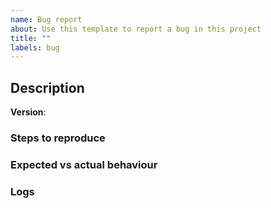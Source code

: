 ```yaml
---
name: Bug report
about: Use this template to report a bug in this project
title: ""
labels: bug
---
```


## Description

**Version**: <!-- Please add the CLI version number here --> 

<!-- Please provide as much detail about the bug as possible.-->

### Steps to reproduce

<!--
Add the steps required to reproduce this error.

1. Go to `XX >> YY >> SS`
2. Create a new item `N` with the info `X`
3. See error
-->

### Expected vs actual behaviour

<!-- A clear and concise description of what you expected to happen and what actually happened -->

### Logs

<!-- Paste the activity from your command line. Redact if needed.-->
<!-- Include any debug logs from the CLI by passing `-d` when executing commands -->
